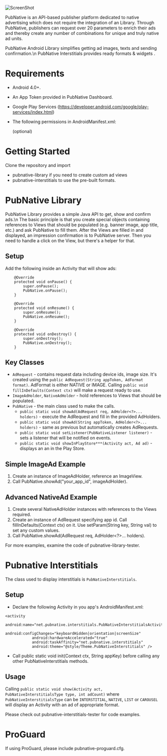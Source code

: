 ![ScreenShot](https://github.com/pubnative/pubnative-ios-library/blob/master/PNLogo.png)

PubNative is an API-based publisher platform dedicated to native advertising which does not require the integration of an Library.
Through PubNative, publishers can request over 20 parameters to enrich their ads and thereby create any number of combinations for unique and truly native ad units.

PubNative Android Library simplifies getting ad images, texts and sending confirmation.\n
PubNative Interstitials provides ready formats & widgets .

Requirements
============
* Android 4.0+.
* An App Token provided in PubNative Dashboard.
* Google Play Services (https://developer.android.com/google/play-services/index.html)
* The following permissions in AndroidManifest.xml:

   <uses-permission android:name="android.permission.INTERNET" />
   <uses-permission android:name="android.permission.ACCESS_COARSE_LOCATION" /> (optional)
   
Getting Started
===============
Clone the repository and import
* pubnative-library if you need to create custom ad views
* pubnative-interstitials to use the pre-built formats.

PubNative Library
=============
PubNative Library provides a simple Java API to get, show and confirm ads.\n
The basic principle is that you create special objects containing references to Views that should be populated (e.g. banner image, app title, etc.) and ask PubNative to fill them.
After the Views are filled in and displayed, an impression confirmation is to PubNative server.
Then you need to handle a click on the View, but there's a helper for that.

Setup
-----
Add the following inside an Activity that will show ads:
```
	@Override
	protected void onPause() {
		super.onPause();
		PubNative.onPause();
	}

	@Override
	protected void onResume() {
		super.onResume();
		PubNative.onResume();
	}
	
	@Override
	protected void onDestroy() {
		super.onDestroy();
		PubNative.onDestroy();
	}
```

Key Classes
-----------
* ```AdRequest``` - contains request data including device ids, image size.
It's created using the ```public AdRequest(String appToken, AdFormat format)```. AdFormat is either NATIVE or IMAGE.
Calling ```public void fillInDefaults(Context ctx)``` will make a request ready to use.
* ```ImageAdHolder```, ```NativeAdHolder``` - hold references to Views that should be populated.
* ```PubNative``` - the main class used to make the calls.
    * ```public static void showAd(AdRequest req, AdHolder<?>... holders)``` - execute the AdRequest and fill in the provided AdHolders.
    * ```public static void showAd(String appToken, AdHolder<?>... holders)``` - same as previous but automatically creates AdRequests.
    * ```public static void setListener(PubNativeListener listener)``` - sets a listener that will be notified on events.
    * ```public static void showInPlayStore***(Activity act, Ad ad)``` - displays an an in the Play Store.

Simple ImageAd Example
----------------------
1. Create an instance of ImageAdHolder, reference an ImageView.
2. Call PubNative.showAd("your_app_id", imageAdHolder).

Advanced NativeAd Example
-------------------------
1. Create several NativeAdHolder instances with references to the Views required.
2. Create an instance of AdRequest specifying app id. Call fillInDefaults(Context ctx) on it.
   Use setParam(String key, String val) to set any custom values.
3. Call PubNative.showAd(AdRequest req, AdHolder<?>... holders).

For more examples, examine the code of pubnative-library-tester.

Pubnative Interstitials
=======================

The class used to display interstitials is ```PubNativeInterstitials```.

Setup
-----
* Declare the following Activity in you app's AndroidManifest.xml:
```
<activity
            android:name="net.pubnative.interstitials.PubNativeInterstitialsActivity"
            android:configChanges="keyboardHidden|orientation|screenSize"
            android:hardwareAccelerated="true"
            android:taskAffinity="net.pubnative.interstitials"
            android:theme="@style/Theme.PubNativeInterstitials" />
```
* Call public static void init(Context ctx, String appKey) before calling any other PubNativeInterstitials methods.

Usage
-----
Calling ```public static void show(Activity act, PubNativeInterstitialsType type, int adCount)```
where ```PubNativeInterstitialsType``` can be ```INTERSTITIAL```, ```NATIVE```, ```LIST``` or ```CAROUSEL```
will display an Activity with an ad of appropriate format.

Please check out pubnative-interstitials-tester for code examples.


ProGuard
========
If using ProGuard, please include pubnative-proguard.cfg.